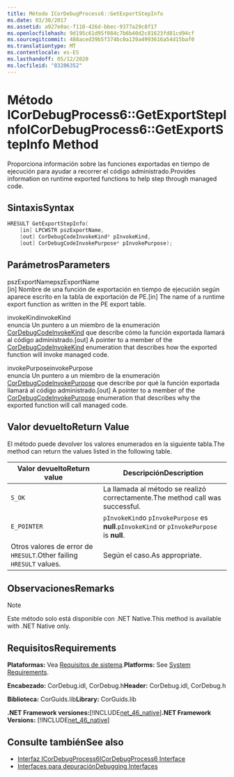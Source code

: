 ```yaml
---
title: Método ICorDebugProcess6::GetExportStepInfo
ms.date: 03/30/2017
ms.assetid: a927e0ac-f110-426d-bbec-9377a29c8f17
ms.openlocfilehash: 9d195c61d95f084c7b6b40d2c81623fd81cd94cf
ms.sourcegitcommit: 488aced39b5f374bc0a139a4993616a54d15baf0
ms.translationtype: MT
ms.contentlocale: es-ES
ms.lasthandoff: 05/12/2020
ms.locfileid: "83206352"
---
```

# <a name="icordebugprocess6getexportstepinfo-method"></a><span data-ttu-id="96802-102">Método ICorDebugProcess6::GetExportStepInfo</span><span class="sxs-lookup"><span data-stu-id="96802-102">ICorDebugProcess6::GetExportStepInfo Method</span></span>
<span data-ttu-id="96802-103">Proporciona información sobre las funciones exportadas en tiempo de ejecución para ayudar a recorrer el código administrado.</span><span class="sxs-lookup"><span data-stu-id="96802-103">Provides information on runtime exported functions to help step through managed code.</span></span>  
  
## <a name="syntax"></a><span data-ttu-id="96802-104">Sintaxis</span><span class="sxs-lookup"><span data-stu-id="96802-104">Syntax</span></span>  
  
```cpp  
HRESULT GetExportStepInfo(  
    [in] LPCWSTR pszExportName,
    [out] CorDebugCodeInvokeKind* pInvokeKind,
    [out] CorDebugCodeInvokePurpose* pInvokePurpose);  
```  
  
## <a name="parameters"></a><span data-ttu-id="96802-105">Parámetros</span><span class="sxs-lookup"><span data-stu-id="96802-105">Parameters</span></span>  
 <span data-ttu-id="96802-106">pszExportName</span><span class="sxs-lookup"><span data-stu-id="96802-106">pszExportName</span></span>  
 <span data-ttu-id="96802-107">[in] Nombre de una función de exportación en tiempo de ejecución según aparece escrito en la tabla de exportación de PE.</span><span class="sxs-lookup"><span data-stu-id="96802-107">[in] The name of a runtime export function as written in the PE export table.</span></span>  
  
 <span data-ttu-id="96802-108">invokeKind</span><span class="sxs-lookup"><span data-stu-id="96802-108">invokeKind</span></span>  
 <span data-ttu-id="96802-109">enuncia Un puntero a un miembro de la enumeración [CorDebugCodeInvokeKind](cordebugcodeinvokekind-enumeration.md) que describe cómo la función exportada llamará al código administrado.</span><span class="sxs-lookup"><span data-stu-id="96802-109">[out] A pointer to a member of the [CorDebugCodeInvokeKind](cordebugcodeinvokekind-enumeration.md) enumeration that describes how the exported function will invoke managed code.</span></span>  
  
 <span data-ttu-id="96802-110">invokePurpose</span><span class="sxs-lookup"><span data-stu-id="96802-110">invokePurpose</span></span>  
 <span data-ttu-id="96802-111">enuncia Un puntero a un miembro de la enumeración [CorDebugCodeInvokePurpose](cordebugcodeinvokepurpose-enumeration.md) que describe por qué la función exportada llamará al código administrado.</span><span class="sxs-lookup"><span data-stu-id="96802-111">[out] A pointer to a member of the [CorDebugCodeInvokePurpose](cordebugcodeinvokepurpose-enumeration.md) enumeration that describes why the exported function will call managed code.</span></span>  
  
## <a name="return-value"></a><span data-ttu-id="96802-112">Valor devuelto</span><span class="sxs-lookup"><span data-stu-id="96802-112">Return Value</span></span>  
 <span data-ttu-id="96802-113">El método puede devolver los valores enumerados en la siguiente tabla.</span><span class="sxs-lookup"><span data-stu-id="96802-113">The method can return the values listed in the following table.</span></span>  
  
|<span data-ttu-id="96802-114">Valor devuelto</span><span class="sxs-lookup"><span data-stu-id="96802-114">Return value</span></span>|<span data-ttu-id="96802-115">Descripción</span><span class="sxs-lookup"><span data-stu-id="96802-115">Description</span></span>|  
|------------------|-----------------|  
|`S_OK`|<span data-ttu-id="96802-116">La llamada al método se realizó correctamente.</span><span class="sxs-lookup"><span data-stu-id="96802-116">The method call was successful.</span></span>|  
|`E_POINTER`|<span data-ttu-id="96802-117">`pInvokeKind`o `pInvokePurpose` es **null**.</span><span class="sxs-lookup"><span data-stu-id="96802-117">`pInvokeKind` or `pInvokePurpose` is **null**.</span></span>|  
|<span data-ttu-id="96802-118">Otros valores de error de `HRESULT`.</span><span class="sxs-lookup"><span data-stu-id="96802-118">Other failing `HRESULT` values.</span></span>|<span data-ttu-id="96802-119">Según el caso.</span><span class="sxs-lookup"><span data-stu-id="96802-119">As appropriate.</span></span>|  
  
## <a name="remarks"></a><span data-ttu-id="96802-120">Observaciones</span><span class="sxs-lookup"><span data-stu-id="96802-120">Remarks</span></span>  
  
> [!NOTE]
> <span data-ttu-id="96802-121">Este método solo está disponible con .NET Native.</span><span class="sxs-lookup"><span data-stu-id="96802-121">This method is available with .NET Native only.</span></span>  
  
## <a name="requirements"></a><span data-ttu-id="96802-122">Requisitos</span><span class="sxs-lookup"><span data-stu-id="96802-122">Requirements</span></span>  
 <span data-ttu-id="96802-123">**Plataformas:** Vea [Requisitos de sistema](../../get-started/system-requirements.md).</span><span class="sxs-lookup"><span data-stu-id="96802-123">**Platforms:** See [System Requirements](../../get-started/system-requirements.md).</span></span>  
  
 <span data-ttu-id="96802-124">**Encabezado:** CorDebug.idl, CorDebug.h</span><span class="sxs-lookup"><span data-stu-id="96802-124">**Header:** CorDebug.idl, CorDebug.h</span></span>  
  
 <span data-ttu-id="96802-125">**Biblioteca:** CorGuids.lib</span><span class="sxs-lookup"><span data-stu-id="96802-125">**Library:** CorGuids.lib</span></span>  
  
 <span data-ttu-id="96802-126">**.NET Framework versiones:**[!INCLUDE[net_46_native](../../../../includes/net-46-native-md.md)]</span><span class="sxs-lookup"><span data-stu-id="96802-126">**.NET Framework Versions:** [!INCLUDE[net_46_native](../../../../includes/net-46-native-md.md)]</span></span>  
  
## <a name="see-also"></a><span data-ttu-id="96802-127">Consulte también</span><span class="sxs-lookup"><span data-stu-id="96802-127">See also</span></span>

- [<span data-ttu-id="96802-128">Interfaz ICorDebugProcess6</span><span class="sxs-lookup"><span data-stu-id="96802-128">ICorDebugProcess6 Interface</span></span>](icordebugprocess6-interface.md)
- [<span data-ttu-id="96802-129">Interfaces para depuración</span><span class="sxs-lookup"><span data-stu-id="96802-129">Debugging Interfaces</span></span>](debugging-interfaces.md)
